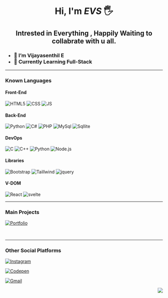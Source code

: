 <div align="center" border-radius= 50%>

<!-- ![avatar](https://github.com/iamevs/images/blob/main/monkey_1.png?raw=true) -->

</div>

<div align="center">

# Hi, I'm _EVS_ 🖐️

<h2>
Intrested in Everything , Happily Waiting  to collabrate with u all.
<br>
</h2>

</div>

<!--![Your Repository’s Stats](https://github-readme-stats.vercel.app/api?username=iamevs&show_icons=true)-->
<h3>
  
- 👋 I’m Vijayasenthil E 
- 📖 Currently Learning Full-Stack 

 </h3>
  
<hr>

<div>
  
<h3>
 Known Languages
</h3>
  
  <h4> Front-End </h4>

![HTML5](https://img.shields.io/badge/HTML5-E34F26?style=for-the-badge&logo=html5&logoColor=white)    ![CSS](https://img.shields.io/badge/CSS3-1572B6?style=for-the-badge&logo=css3&logoColor=white)   ![JS](https://img.shields.io/badge/JavaScript-F7DF1E?style=for-the-badge&logo=javascript&logoColor=black)   
  
<h4> Back-End </h4>  
  
![Python](https://img.shields.io/badge/Python-14354C?style=for-the-badge&logo=python&logoColor=white)  ![C#](https://img.shields.io/badge/C%23-239120?style=for-the-badge&logo=c-sharp&logoColor=white)   ![PHP](https://img.shields.io/badge/PHP-777BB4?style=for-the-badge&logo=php&logoColor=white)   ![MySql](https://img.shields.io/badge/MySQL-563D7C?style=for-the-badge&logo=mysql&logoColor=white)  ![Sqllite](https://img.shields.io/badge/SQLite-07405E?style=for-the-badge&logo=sqlite&logoColor=white)
  
  <h4>DevOps</h4>
  
  ![C](	https://img.shields.io/badge/C-00599C?style=for-the-badge&logo=c&logoColor=white)  ![C++](https://img.shields.io/badge/C%2B%2B-00599C?style=for-the-badge&logo=c%2B%2B&logoColor=white)  ![Python](https://img.shields.io/badge/Python-1572B6?style=for-the-badge&logo=python&logoColor=white)  ![Node.js](https://img.shields.io/badge/Node.js-43853D?style=for-the-badge&logo=node.js&logoColor=white)
  
  <h4>Libraries</h4>
  
  ![Bootstrap](https://img.shields.io/badge/Bootstrap-563D7C?style=for-the-badge&logo=bootstrap&logoColor=white)  ![Taillwind](https://img.shields.io/badge/Tailwind_CSS-38B2AC?style=for-the-badge&logo=tailwind-css&logoColor=white)   ![jquery](https://img.shields.io/badge/jQuery-0769AD?style=for-the-badge&logo=jquery&logoColor=white)
  
  <h4>V-DOM</h4>
  
  ![React](https://img.shields.io/badge/React-20232A?style=for-the-badge&logo=react&logoColor=61DAFB)   ![svelte](https://img.shields.io/badge/Svelte-4A4A55?style=for-the-badge&logo=svelte&logoColor=FF3E00)

 
</div>

<!-- <div align="center">

![Your Repository’s Stats](https://github-readme-stats.vercel.app/api?username=iamevs&show_icons=true)

</div> -->

<div>
  
<hr>
  
<div>
  
  <h3> Main Projects </h3>
  
  
  <a href="http://iamevs.github.io" target="_blank">
  
  ![Portfolio](https://img.shields.io/badge/Portfolio-%23000000.svg?style=for-the-badge&logo=firefox&logoColor=#FF7139)
  
  </a>
  
</div>

 <br><hr>
 
  <h3> Other Social Platforms </h3>
  
<a href="https://www.instagram.com/i_am_evs" target="_blank">

![Instagram](https://img.shields.io/badge/i_am_evs-%23E4405F.svg?style=for-the-badge&logo=Instagram&logoColor=white)

</a>   <a href="https://www.codepen.io/iamevs" teerget="_blank">
  
![Codepen](https://img.shields.io/badge/Codepen-000000?style=for-the-badge&logo=codepen&logoColor=white)
  
</a>   <a href="mailto:iamevs143@gmail.com" target="_blank">

![Gmail](https://img.shields.io/badge/Gmail-D14836?style=for-the-badge&logo=gmail&logoColor=white)

</a>


</div>

<div align="right">

<img src="https://komarev.com/ghpvc/?username=iamevs"/>

</div>


